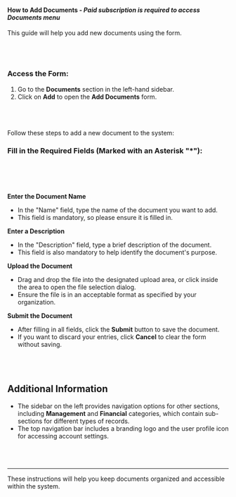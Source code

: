 <!-- ---
title: "Help Documentation: Documents Add Form"
--- -->

#### **How to Add Documents** - ***Paid subscription is required to access Documents menu***


This guide will help you add new documents using the form.
<br></br>
<br></br>

### **Access the Form**:
1. Go to the **Documents** section in the left-hand sidebar.
2. Click on **Add** to open the **Add Documents** form.
<br></br>
<br></br>

Follow these steps to add a new document to the system:

### **Fill in the Required Fields** (Marked with an Asterisk "*"):
<br></br>
<br></br>
**Enter the Document Name**
   - In the "Name" field, type the name of the document you want to add.
   - This field is mandatory, so please ensure it is filled in.

**Enter a Description**
   - In the "Description" field, type a brief description of the document.
   - This field is also mandatory to help identify the document's purpose.

**Upload the Document**
   - Drag and drop the file into the designated upload area, or click inside the area to open the file selection dialog.
   - Ensure the file is in an acceptable format as specified by your organization.

**Submit the Document**
   - After filling in all fields, click the **Submit** button to save the document.
   - If you want to discard your entries, click **Cancel** to clear the form without saving.
<br></br>
<br></br>
   ## **Additional Information**
- The sidebar on the left provides navigation options for other sections, including **Management** and **Financial** categories, which contain sub-sections for different types of records.
- The top navigation bar includes a branding logo and the user profile icon for accessing account settings.
<br></br>
<br></br>
---
These instructions will help you keep documents organized and accessible within the system.
